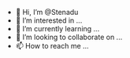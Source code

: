 - 👋 Hi, I’m @Stenadu
- 👀 I’m interested in ...
- 🌱 I’m currently learning ...
- 💞️ I’m looking to collaborate on ...
- 📫 How to reach me ...

<!---
Stenadu/Stenadu is a ✨ special ✨ repository because its `README.md` (this file) appears on your GitHub profile.
You can click the Preview link to take a look at your changes.
--->
